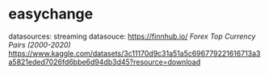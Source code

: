 # easychange

datasources:
streaming datasouce:
https://finnhub.io/
*Forex Top Currency Pairs (2000-2020)*
https://www.kaggle.com/datasets/3c11170d9c31a51a5c696779221616713a3a5821eded7026fd6bbe6d94db3d45?resource=download